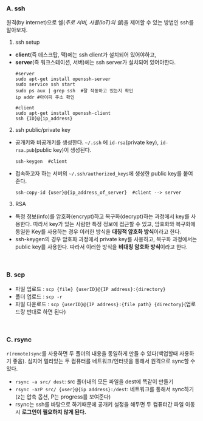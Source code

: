 ### A. ssh
원격(by internet)으로 쉘(*주로 서버, 사물(IoT)의 쉘*)을 제어할 수 있는 방법인 ssh를 알아보자. 

1. ssh setup
  - **client**(즉 데스크탑, 맥)에는 ssh client가 설치되어 있어야하고,
  - **server**(즉 워크스테이션, 서버)에는 ssh server가 설치되어 있어야한다.
    ```
    #server
    sudo apt-get install openssh-server
    sudo service ssh start
    sudo ps aux | grep ssh  #잘 작동하고 있는지 확인
    ip addr #아이피 주소 확인
    
    #client
    sudo apt-get install openssh-client
    ssh {ID}@{ip_address}
    ```

2. ssh public/private key
  - 공개키와 비공개키를 생성한다. `~/.ssh` 에 `id-rsa`(private key), `id-rsa.pub`(public key)이 생성된다.
    ```
    ssh-keygen  #client
    ```
  - 접속하고자 하는 서버의 `~/.ssh/authorized_keys`에 생성한 public key를 붙여준다. 
    ```
    ssh-copy-id {user}@{ip_address_of_server}  #client --> server
    ```

3. RSA
  * 특정 정보(info)를 암호화(encrypt)하고 복구화(decrypt)하는 과정에서 key를 사용한다. 따라서 key가 있는 사람만 특정 정보에 접근할 수 있고, 암호화와 복구화에 동일한 Key를 사용하는 경우 이러한 방식을 **대칭적 암호화 방식**이라고 한다.
  * ssh-keygen의 경우 암호화 과정에서 private key를 사용하고, 복구화 과정에서는 public key를 사용한다. 따라서 이러한 방식을 **비대칭 암호화 방식**이라고 한다. 

<br>

### B. scp

- 파일 업로드 : `scp {file} {userID}@{IP address}:{directory}`
- 폴더 업로드 : `scp -r`
- 파일 다운로드 : `scp {userID}@{IP address}:{file path} {directory}`(업로드랑 반대로 하면 된다)

<br>

### C. rsync
`r(remote)sync`를 사용하면 두 폴더의 내용을 동일하게 만들 수 있다(백업할때 사용하기 좋음). 심지어 멀리있는 두 컴퓨터를 네트워크/인터넷을 통해서 원격으로 sync할 수 있다. 

- `rsync -a src/ dest`: src 폴더내의 모든 파일을 dest에 똑같이 만들기
- `rsync -azP src/ {user}@{ip address}:/dest`: 네트워크를 통해서 sync하기(z는 압축 옵션, P는 progress를 보여준다)
- rsync는 ssh를 바탕으로 하기때문에 공개키 설정을 해두면 두 컴퓨터간 파일 이동 시 **로그인이 필요하지 않게 된다.**
